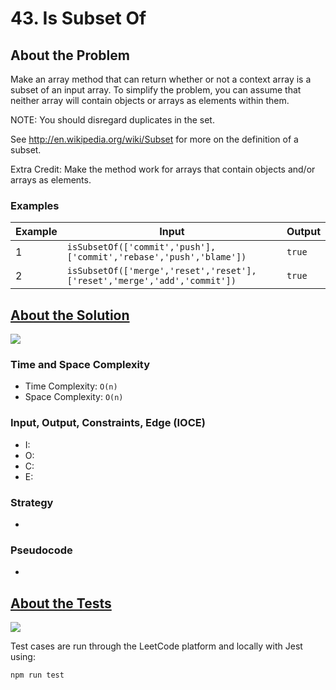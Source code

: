 # 43. Is Subset Of

## About the Problem

Make an array method that can return whether or not a context array is a subset of an input array.  To simplify the problem, you can assume that neither array will contain objects or arrays as elements within them.

NOTE: You should disregard duplicates in the set.

See http://en.wikipedia.org/wiki/Subset for more on the definition of a
subset.

Extra Credit: Make the method work for arrays that contain objects and/or arrays as elements.

### Examples

| Example| Input | Output |
| --- | --- | --- |
| 1 | `isSubsetOf(['commit','push'], ['commit','rebase','push','blame'])` | `true` |
| 2 | `isSubsetOf(['merge','reset','reset'], ['reset','merge','add','commit'])` | `true` |

## <a href='isSubsetOf.js'>About the Solution</a>

<img src='https://img.shields.io/badge/JavaScript-F7DF1E.svg?style=for-the-badge&logo=JavaScript&logoColor=black' />

<!-- Add Time and Space Complexity -->
### Time and Space Complexity
  - Time Complexity: `O(n)`
  - Space Complexity: `O(n)`

<!-- Planning -->
### Input, Output, Constraints, Edge (IOCE)

  - I:
  - O:
  - C:
  - E:

### Strategy
-

### Pseudocode
-

## <a href='isSubsetOf.test.js'>About the Tests</a>

<img src='https://img.shields.io/badge/Jest-C21325.svg?style=for-the-badge&logo=Jest&logoColor=white' />

Test cases are run through the LeetCode platform and locally with Jest using:
```
npm run test
```